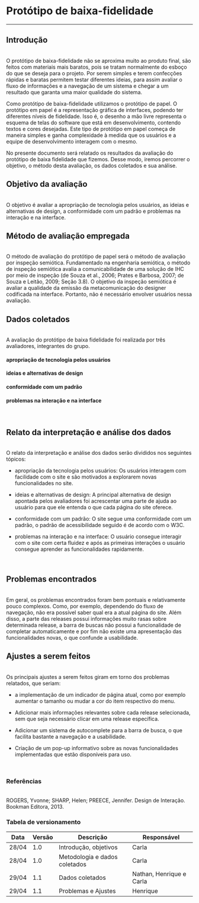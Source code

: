 # Protótipo de baixa-fidelidade

-------------------------------------------------

## Introdução

<br>
O protótipo de baixa-fidelidade não se aproxima muito ao produto final, são feitos com materiais mais baratos, pois se tratam normalmente do esboço do que se deseja para o projeto. Por serem simples e terem confecções rápidas e baratas permitem testar diferentes ideias, para assim avaliar o fluxo de informações e a navegação de um sistema e chegar a um resultado que garanta uma maior qualidade do sistema.


Como protótipo de baixa-fidelidade utilizamos o protótipo de papel. O protótipo em papel é a representação gráfica de interfaces, podendo ter diferentes níveis de fidelidade. Isso é, o desenho a mão livre representa o esquema de telas do software que está em desenvolvimento, contendo textos e cores desejadas. Este tipo de protótipo em papel começa de maneira simples e ganha complexidade à medida que os usuários e a equipe de desenvolvimento interagem com o mesmo.



No presente documento será relatado os resultados da avaliação do protótipo de baixa fidelidade que fizemos. Desse modo, iremos percorrer o objetivo, o método desta avaliação, os dados coletados e sua análise. 
<br>

## Objetivo da avaliação

<br>
O objetivo é avaliar a apropriação de tecnologia pelos usuários, as ideias e alternativas de design, a conformidade com um padrão e problemas na interação e na interface.
<br>

## Método de avaliação empregada

<br>
O método de avaliação do protótipo de papel será o método de avaliação por inspeção semiótica.
Fundamentado na engenharia semiótica, o método de inspeção semiótica avalia a comunicabilidade de uma solução de IHC por meio de inspeção (de Souza et al., 2006; Prates e Barbosa, 2007; de Souza e Leitão, 2009; Seção 3.8). O objetivo da inspeção semiótica é avaliar a qualidade da emissão da metacomunicação do designer codificada na interface. Portanto, não é necessário envolver usuários nessa avaliação.
<br>

## Dados coletados

<br>   
A avaliação do protótipo de baixa fidelidade foi realizada por três avaliadores, integrantes do grupo.



#### apropriação de tecnologia pelos usuários


#### ideias e alternativas de design


#### conformidade com um padrão


#### problemas na interação e na interface

<br>

## Relato da interpretação e análise dos dados

<br>
O relato da interpretação e análise dos dados serão divididos nos seguintes tópicos:

* apropriação da tecnologia pelos usuários:
Os usuários interagem com facilidade com o site e são motivados a explorarem novas funcionalidades no site.
    
* ideias e alternativas de design:
A principal alternativa de design apontada pelos avaliadores foi acrescentar uma parte de ajuda ao usuário para que ele entenda o que cada página do site oferece.

* conformidade  com um padrão:
O site segue uma conformidade com um padrão, o padrão de acessibilidade seguido é de acordo com o W3C.

* problemas na interação e na interface:
O usuário consegue interagir com o site com certa fluidez e após as primeiras interações o usuário consegue aprender as funcionalidades rapidamente.
<br>

## Problemas encontrados

<br>
Em geral, os problemas encontrados foram bem pontuais e relativamente pouco complexos. Como, por exemplo, dependendo do fluxo de navegação, não era possível saber qual era a atual página do site. Além disso, a parte das releases possui informações muito rasas sobre determinada release, a barra de buscas não possui a funcionalidade de completar automaticamente e por fim não existe uma apresentação das funcionalidades novas, o que confunde a usabilidade.
<br>

## Ajustes a serem feitos

<br>
Os principais ajustes a serem feitos giram em torno dos problemas relatados, que seriam:

* a implementação de um indicador de página atual, como por exemplo aumentar o tamanho ou mudar a cor do item respectivo do menu.

* Adicionar mais informações relevantes sobre cada release selecionada, sem que seja necessário clicar em uma release específica.

* Adicionar um sistema de autocomplete para a barra de busca, o que facilita bastante a navegação e a usabilidade.

* Criação de um pop-up informativo sobre as novas funcionalidades implementadas que estão disponíveis para uso.
<br>

### Referências

<br>
ROGERS, Yvonne; SHARP, Helen; PREECE, Jennifer. Design de Interação. Bookman Editora, 2013.
<br>

### Tabela de versionamento
Data    |Versão        | Descrição                        | Responsável
--------|-------       |------------------                |-------------
28/04   |       1.0    | Introdução, objetivos            | Carla
28/04   |       1.0    | Metodologia e dados coletados    | Carla
29/04   |       1.1    | Dados coletados                  | Nathan, Henrique e Carla
29/04   |       1.1    | Problemas e Ajustes              | Henrique